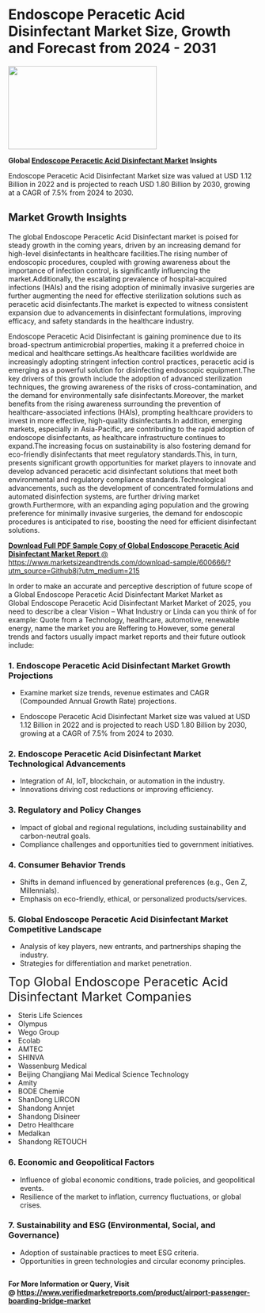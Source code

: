 <H1>Endoscope Peracetic Acid Disinfectant Market Size, Growth and Forecast from 2024 - 2031</H1><img class="aligncenter size-medium wp-image-584254" src="https://thirdeyenews.in/wp-content/uploads/2024/09/Global-Market-Research-300x168.jpeg" alt="" width="300" height="168" /><p><strong>Global&nbsp;<a href="https://www.marketsizeandtrends.com/download-sample/600666/?utm_source=Github8j?utm_medium=215">Endoscope Peracetic Acid Disinfectant Market</a> Insights</strong></p><p>Endoscope Peracetic Acid Disinfectant Market size was valued at USD 1.12 Billion in 2022 and is projected to reach USD 1.80 Billion by 2030, growing at a CAGR of 7.5% from 2024 to 2030.</p><p><h2>Market Growth Insights</h2> <p>The global Endoscope Peracetic Acid Disinfectant market is poised for steady growth in the coming years, driven by an increasing demand for high-level disinfectants in healthcare facilities.The rising number of endoscopic procedures, coupled with growing awareness about the importance of infection control, is significantly influencing the market.Additionally, the escalating prevalence of hospital-acquired infections (HAIs) and the rising adoption of minimally invasive surgeries are further augmenting the need for effective sterilization solutions such as peracetic acid disinfectants.The market is expected to witness consistent expansion due to advancements in disinfectant formulations, improving efficacy, and safety standards in the healthcare industry.</p> <p><a href="#"></a></p> <p>Endoscope Peracetic Acid Disinfectant is gaining prominence due to its broad-spectrum antimicrobial properties, making it a preferred choice in medical and healthcare settings.As healthcare facilities worldwide are increasingly adopting stringent infection control practices, peracetic acid is emerging as a powerful solution for disinfecting endoscopic equipment.The key drivers of this growth include the adoption of advanced sterilization techniques, the growing awareness of the risks of cross-contamination, and the demand for environmentally safe disinfectants.Moreover, the market benefits from the rising awareness surrounding the prevention of healthcare-associated infections (HAIs), prompting healthcare providers to invest in more effective, high-quality disinfectants.In addition, emerging markets, especially in Asia-Pacific, are contributing to the rapid adoption of endoscope disinfectants, as healthcare infrastructure continues to expand.The increasing focus on sustainability is also fostering demand for eco-friendly disinfectants that meet regulatory standards.This, in turn, presents significant growth opportunities for market players to innovate and develop advanced peracetic acid disinfectant solutions that meet both environmental and regulatory compliance standards.Technological advancements, such as the development of concentrated formulations and automated disinfection systems, are further driving market growth.Furthermore, with an expanding aging population and the growing preference for minimally invasive surgeries, the demand for endoscopic procedures is anticipated to rise, boosting the need for efficient disinfectant solutions.<p><a href="#"></p><p><span class=""><strong>Download Full PDF Sample Copy of Global Endoscope Peracetic Acid Disinfectant Market Report</strong> @ <a href="https://www.marketsizeandtrends.com/download-sample/600666/?utm_source=Github8j?utm_medium=215" target="_blank">https://www.marketsizeandtrends.com/download-sample/600666/?utm_source=Github8j?utm_medium=215</a></span></p><p>In order to make an accurate and perceptive description of future scope of a Global&nbsp;Endoscope Peracetic Acid Disinfectant Market Market as Global&nbsp;Endoscope Peracetic Acid Disinfectant Market Market of 2025, you need to describe a clear Vision &ndash; What Industry or Linda can you think of for example: Quote from a Technology, healthcare, automotive, renewable energy, name the market you are Reffering to.However, some general trends and factors usually impact market reports and their future outlook include:</p><h3>1.&nbsp;<strong>Endoscope Peracetic Acid Disinfectant Market Growth Projections</strong></h3><ul><li>Examine market size trends, revenue estimates and CAGR (Compounded Annual Growth Rate) projections.</li><li><p>Endoscope Peracetic Acid Disinfectant Market size was valued at USD 1.12 Billion in 2022 and is projected to reach USD 1.80 Billion by 2030, growing at a CAGR of 7.5% from 2024 to 2030.</p></li></ul><h3>2.&nbsp;<strong>Endoscope Peracetic Acid Disinfectant Market Technological Advancements</strong></h3><ul><li>Integration of AI, IoT, blockchain, or automation in the industry.</li><li>Innovations driving cost reductions or improving efficiency.</li></ul><h3>3.&nbsp;<strong>Regulatory and Policy Changes</strong></h3><ul><li>Impact of global and regional regulations, including sustainability and carbon-neutral goals.</li><li>Compliance challenges and opportunities tied to government initiatives.</li></ul><h3>4.&nbsp;<strong>Consumer Behavior Trends</strong></h3><ul><li>Shifts in demand influenced by generational preferences (e.g., Gen Z, Millennials).</li><li>Emphasis on eco-friendly, ethical, or personalized products/services.</li></ul><h3>5.&nbsp;<strong>Global Endoscope Peracetic Acid Disinfectant Market Competitive Landscape</strong></h3><ul><li>Analysis of key players, new entrants, and partnerships shaping the industry.</li><li>Strategies for differentiation and market penetration.</li></ul><p data-pm-slice="1 1 []"><span style="color: inherit; font-family: inherit; font-size: 25px;">Top Global Endoscope Peracetic Acid Disinfectant Market Companies</span></p><div class="" data-test-id=""><p><li>Steris Life Sciences</li><li> Olympus</li><li> Wego Group</li><li> Ecolab</li><li> AMTEC</li><li> SHINVA</li><li> Wassenburg Medical</li><li> Beijing Changjiang Mai Medical Science Technology</li><li> Amity</li><li> BODE Chemie</li><li> ShanDong LIRCON</li><li> Shandong Annjet</li><li> Shandong Disineer</li><li> Detro Healthcare</li><li> Medalkan</li><li> Shandong RETOUCH</li></p></div><h3>6.&nbsp;<strong>Economic and Geopolitical Factors</strong></h3><ul><li>Influence of global economic conditions, trade policies, and geopolitical events.</li><li>Resilience of the market to inflation, currency fluctuations, or global crises.</li></ul><h3>7.&nbsp;<strong>Sustainability and ESG (Environmental, Social, and Governance)</strong></h3><ul><li>Adoption of sustainable practices to meet ESG criteria.</li><li>Opportunities in green technologies and circular economy principles.</li></ul><h2><strong style="font-size: 14px;">For More Information or Query, Visit @&nbsp;</strong><a style="background-color: #ffffff; font-size: 14px;" href="https://www.marketsizeandtrends.com/report/endoscope-peracetic-acid-disinfectant-market/" target="_blank">https://www.verifiedmarketreports.com/product/airport-passenger-boarding-bridge-market</a></h2>
